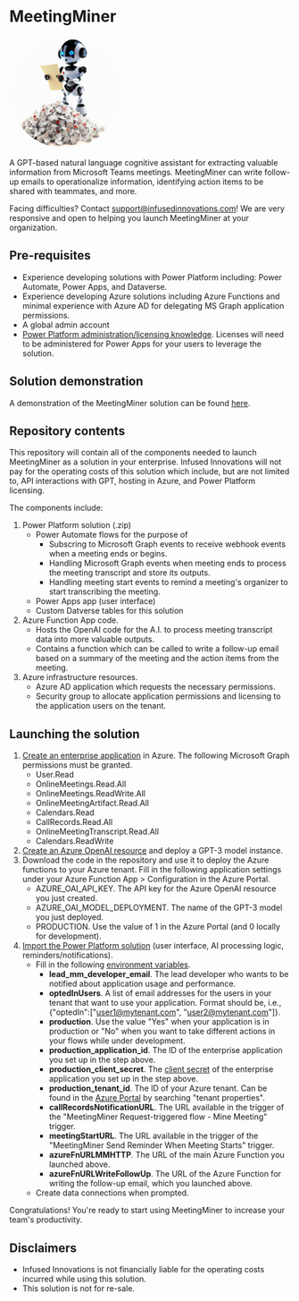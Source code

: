 # MeetingMiner

<img src="/MM-logo.png" width="200px" height="200px" style="border-radius:50%" />

A GPT-based natural language cognitive assistant for extracting valuable information from Microsoft Teams meetings.
MeetingMiner can write follow-up emails to operationalize information, identifying action items to be shared with teammates, and more.

Facing difficulties? Contact support@infusedinnovations.com! We are very responsive and open to helping you launch MeetingMiner at your organization.

## Pre-requisites

* Experience developing solutions with Power Platform including: Power Automate, Power Apps, and Dataverse.
* Experience developing Azure solutions including Azure Functions and minimal experience with Azure AD for delegating MS Graph application permissions.
* A global admin account
* <a href="https://learn.microsoft.com/en-us/power-platform/admin/pricing-billing-skus">Power Platform administration/licensing knowledge</a>. Licenses will need to be administered for Power Apps for your users to leverage the solution.

## Solution demonstration

A demonstration of the MeetingMiner solution can be found <a href="https://www.figma.com/proto/B6nuI0whiPscjNVECBvpwr/MeetingMiner-Demo?node-id=180%3A298&scaling=scale-down&page-id=55%3A0&starting-point-node-id=180%3A298" target="_blank">here</a>.

## Repository contents

This repository will contain all of the components needed to launch MeetingMiner as a solution in your enterprise. Infused Innovations will not pay for the operating costs of this solution which include, but are not limited to, API interactions with GPT, hosting in Azure, and Power Platform licensing.

The components include:

<!-- TODO: Create table with resource name, type and purpose for easy reading. -->

1. Power Platform solution (.zip) 
    * Power Automate flows for the purpose of
      - Subscring to Microsoft Graph events to receive webhook events when a meeting ends or begins.
      - Handling Microsoft Graph events when meeting ends to process the meeting transcript and store its outputs.
      - Handling meeting start events to remind a meeting's organizer to start transcribing the meeting.
    * Power Apps app (user interface)
    * Custom Datverse tables for this solution
2. Azure Function App code.
    * Hosts the OpenAI code for the A.I. to process meeting transcript data into more valuable outputs.
    * Contains a function which can be called to write a follow-up email based on a summary of the meeting and the action items from the meeting.
3. Azure infrastructure resources.
    * Azure AD application which requests the necessary permissions.
    * Security group to allocate application permissions and licensing to the application users on the tenant.

## Launching the solution

1. <a href="https://learn.microsoft.com/en-us/azure/active-directory/manage-apps/add-application-portal">Create an enterprise application</a> in Azure. The following Microsoft Graph permissions must be granted.
    * User.Read
    * OnlineMeetings.Read.All
    * OnlineMeetings.ReadWrite.All
    * OnlineMeetingArtifact.Read.All
    * Calendars.Read
    * CallRecords.Read.All
    * OnlineMeetingTranscript.Read.All
    * Calendars.ReadWrite
2. <a href="https://learn.microsoft.com/en-us/azure/cognitive-services/openai/how-to/create-resource?pivots=web-portal" target="_blank">Create an Azure OpenAI resource</a> and deploy a GPT-3 model instance.
3. Download the code in the repository and use it to deploy the Azure functions to your Azure tenant. Fill in the following application settings under your Azure Function App > Configuration in the Azure Portal.
    * AZURE_OAI_API_KEY. The API key for the Azure OpenAI resource you just created.
    * AZURE_OAI_MODEL_DEPLOYMENT. The name of the GPT-3 model you just deployed.
    * PRODUCTION. Use the value of 1 in the Azure Portal (and 0 locally for development).
4. <a href="https://learn.microsoft.com/en-us/power-apps/maker/data-platform/import-update-export-solutions" target="_blank">Import the Power Platform solution</a> (user interface, AI processing logic, reminders/notifications).
    * Fill in the following <a href="https://learn.microsoft.com/en-us/power-apps/maker/data-platform/environmentvariables" target="_blank">environment variables</a>.
      - <b>lead_mm_developer_email</b>. The lead developer who wants to be notified about application usage and performance.
      - <b>optedInUsers</b>. A list of email addresses for the users in your tenant that want to use your application. Format should be, i.e., {"optedIn":["user1@mytenant.com", "user2@mytenant.com"]}.
      - <b>production</b>. Use the value "Yes" when your application is in production or "No" when you want to take different actions in your flows while under development.
      - <b>production_application_id</b>. The ID of the enterprise application you set up in the step above.
      - <b>production_client_secret</b>. The <a href="https://learn.microsoft.com/en-us/answers/questions/834401/hi-i-want-my-client-id-and-client-secret-key" target="_blank">client secret</a> of the enterprise application you set up in the step above.
      - <b>production_tenant_id</b>. The ID of your Azure tenant. Can be found in the <a href="portal.azure.com" target="_blank">Azure Portal</a> by searching "tenant properties".
      - <b>callRecordsNotificationURL</b>. The URL available in the trigger of the "MeetingMiner Request-triggered flow - Mine Meeting" trigger.
      - <b>meetingStartURL</b>. The URL available in the trigger of the "MeetingMiner Send Reminder When Meeting Starts" trigger.
      - <b>azureFnURLMMHTTP</b>. The URL of the main Azure Function you launched above.
      - <b>azureFnURLWriteFollowUp</b>. The URL of the Azure Function for writing the follow-up email, which you launched above.
    * Create data connections when prompted.
    
 Congratulations! You're ready to start using MeetingMiner to increase your team's productivity.

## Disclaimers

* Infused Innovations is not financially liable for the operating costs incurred while using this solution.
* This solution is not for re-sale.

<!-- ## Developing new features ### Set up local environment for Azure Function development ### Power Platform solution architecture -->




 

